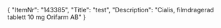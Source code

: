 {
  "ItemNr": "143385",
  "Title": "test",
  "Description": "Cialis, filmdragerad tablett 10 mg Orifarm AB"
}